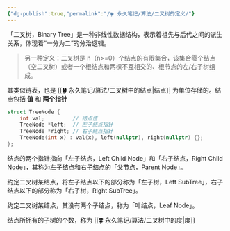 ```yaml
---
{"dg-publish":true,"permalink":"/🍀 永久笔记/算法/二叉树的定义/"}
---
```



「二叉树，Binary Tree」是一种非线性数据结构，表示着祖先与后代之间的派生关系，体现着“一分为二”的分治逻辑。

> 另一种定义：二叉树是 n（n>=0）个结点的有限集合，该集合零个结点（空二叉树）或者一个根结点和两棵不互相交的、根节点的左/右子树组成。

其类似链表，也是 [[🍀 永久笔记/算法/二叉树中的结点\|结点]] 为单位存储的。结点包括 **值** 和 **两个指针**

```cpp
struct TreeNode {
	int val;         // 结点值
	TreeNode *left;  // 左子结点指针
	TreeNode *right; // 右子结点指针
	TreeNode(int x) : val(x), left(nullptr), right(nullptr) {};
};
```

结点的两个指针指向「左子结点，Left Child Node」和「右子结点，Right Child Node」，其称为左子结点和右子结点的「父节点，Parent Node」。

约定二叉树某结点，将左子结点以下的部分称为「左子树，Left SubTree」，右子结点以下的部分称为「右子树，Right SubTree」。

约定二叉树某结点，其没有两个子结点，称为「叶结点，Leaf Node」。

结点所拥有的子树的个数，称为 [[🍀 永久笔记/算法/二叉树中的度\|度]]